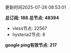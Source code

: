 更新时间2025-07-26 08:53:01

**总订阅: 188**
**总节点: 48394**
- vless节点: 22567
- hysteria2节点: 8

**google ping有效节点: 217**
